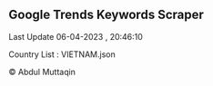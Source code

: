 

## Google Trends Keywords Scraper 
 
Last Update 06-04-2023 , 20:46:10

Country List :
VIETNAM.json



© Abdul Muttaqin 
